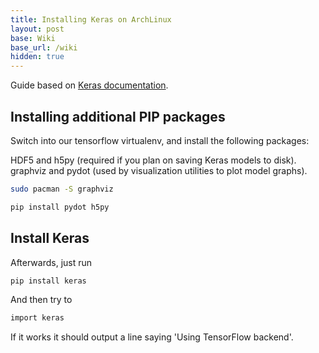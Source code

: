 ```yaml
---
title: Installing Keras on ArchLinux
layout: post
base: Wiki
base_url: /wiki
hidden: true
---
```


Guide based on [Keras documentation](https://keras.io/).

Installing additional PIP packages
----------------------------------

Switch into our tensorflow virtualenv, and install the following packages:

HDF5 and h5py (required if you plan on saving Keras models to disk). graphviz and pydot (used by visualization utilities to plot model graphs).

``` bash
sudo pacman -S graphviz
```

``` bash
pip install pydot h5py
```

Install Keras
-------------

Afterwards, just run

``` bash
pip install keras
```

And then try to

``` bash
import keras
```

If it works it should output a line saying 'Using TensorFlow backend'.
